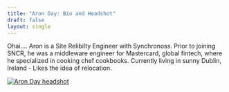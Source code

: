 ```yaml
---
title: "Aron Day: Bio and Headshot"
draft: false
layout: single
---
```


Ohai.... Aron is a Site Relibilty Engineer with Synchronoss. Prior to joining SNCR, he was a middleware engineer for Mastercard, global fintech, where he specialized in cooking chef cookbooks. Currently living in sunny Dublin, Ireland - Likes the idea of relocation.

[![Aron Day headshot](/bio/aronday-headshot.png)](/bio/aronday-headshot.png)